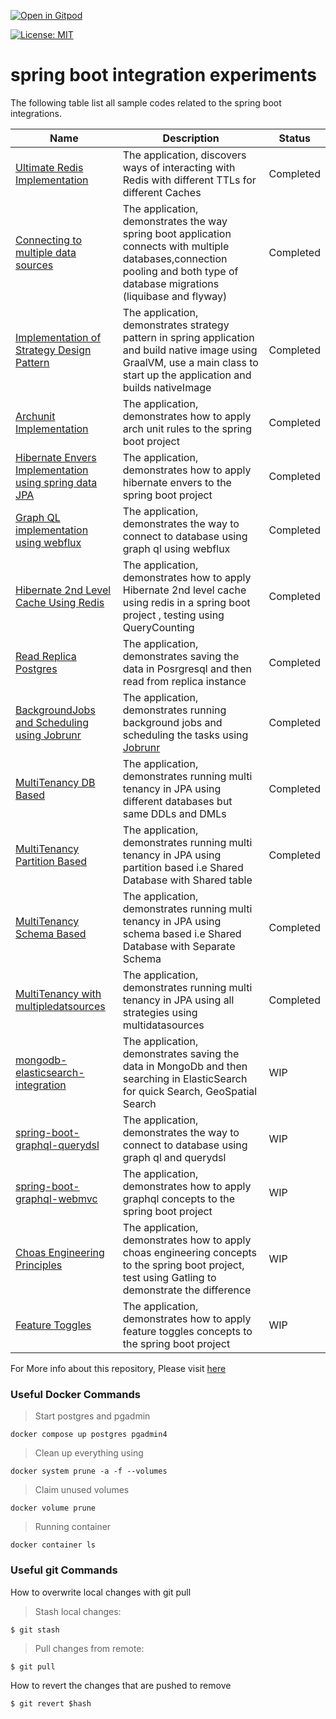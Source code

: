 [![Open in Gitpod](https://gitpod.io/button/open-in-gitpod.svg)](https://gitpod.io/#https://github.com/rajadilipkolli/my-spring-boot-experiments)

[![License: MIT](https://img.shields.io/badge/License-MIT-yellow.svg)](https://opensource.org/licenses/MIT)


# spring boot integration experiments

The following table list all sample codes related to the spring boot integrations.

| Name                                                                                     | Description 		                                                                                                                                                                 | Status 		 |
|------------------------------------------------------------------------------------------|--------------------------------------------------------------------------------------------------------------------------------------------------------------------------------|-----------|
| [Ultimate Redis Implementation](./boot-ultimate-redis)                                   | The application, discovers ways of interacting with Redis with different TTLs for different Caches                                                                             | Completed |
| [Connecting to multiple data sources](./jpa/boot-data-multipledatasources)               | The application, demonstrates the way spring boot application connects with multiple databases,connection pooling and both type of database migrations (liquibase and flyway)  | Completed |
| [Implementation of Strategy Design Pattern](./boot-strategy-plugin)                      | The application, demonstrates strategy pattern in spring application and build native image using GraalVM, use a main class to start up the application and builds nativeImage | Completed |
| [Archunit Implementation](./boot-api-archunit-sample)                                    | The application, demonstrates how to apply arch unit rules to the spring boot project                                                                                          | Completed |
| [Hibernate Envers Implementation using spring data JPA](./jpa/boot-data-envers)          | The application, demonstrates how to apply hibernate envers to the spring boot project                                                                                         | Completed |
| [Graph QL implementation using webflux](./graphql/spring-boot-graphql-webflux)           | The application, demonstrates the way to connect to database using graph ql using webflux                                                                                      | Completed |
| [Hibernate 2nd Level Cache Using Redis](./jpa/boot-hibernate2ndlevelcache-sample)        | The application, demonstrates how to apply Hibernate 2nd level cache using redis in a spring boot project , testing using QueryCounting                                        | Completed |
| [Read Replica Postgres](./jpa/boot-read-replica-postgresql)                              | The application, demonstrates saving the data in Posrgresql and then read from replica instance                                                                                | Completed |
| [BackgroundJobs and Scheduling using Jobrunr](./boot-jobrunr-sample)                     | The application, demonstrates running background jobs and scheduling the tasks using [Jobrunr](https://www.jobrunr.io/en/)                                                     | Completed |
| [MultiTenancy DB Based](./jpa/multitenancy/multitenancy-db)                              | The application, demonstrates running multi tenancy in JPA using different databases but same DDLs and DMLs                                                                    | Completed |
| [MultiTenancy Partition Based](./jpa/multitenancy/partition)                             | The application, demonstrates running multi tenancy in JPA using partition based i.e Shared Database with Shared table                                                         | Completed |
| [MultiTenancy Schema Based](./jpa/multitenancy/schema)                                   | The application, demonstrates running multi tenancy in JPA using schema based i.e Shared Database with Separate Schema                                                         | Completed |
| [MultiTenancy with multipledatsources](./jpa/multitenancy/multidatasource-multitenancy)  | The application, demonstrates running multi tenancy in JPA using all strategies using multidatasources                                                                         | Completed |
| [mongodb-elasticsearch-integration](./boot-mongodb-elasticsearch)                        | The application, demonstrates saving the data in MongoDb and then searching in ElasticSearch for quick Search, GeoSpatial Search                                               | WIP       |
| [spring-boot-graphql-querydsl](./graphql/spring-boot-graphql-querydsl)                   | The application, demonstrates the way to connect to database using graph ql and querydsl                                                                                       | WIP       |
| [spring-boot-graphql-webmvc](./graphql/spring-boot-graphql-webmvc)                       | The application, demonstrates how to apply graphql concepts to the spring boot project                                                                                         | WIP       |
| [Choas Engineering Principles](./spring-boot-choas-monkey)                               | The application, demonstrates how to apply choas engineering concepts to the spring boot project, test using Gatling to demonstrate the difference                             | WIP       |
| [Feature Toggles](./spring-boot-togglz-sample)                                           | The application, demonstrates how to apply feature toggles concepts to the spring boot project                                                                                 | WIP       |

For More info about this repository, Please visit [here](https://rajadilipkolli.github.io/my-spring-boot-experiments/)


### Useful Docker Commands

>  Start postgres and pgadmin
 ```shell
 docker compose up postgres pgadmin4
 ```
>  Clean up everything using
 ```shell
 docker system prune -a -f --volumes
 ```
>  Claim unused volumes
 ```shell
 docker volume prune
 ```
> Running container
 ```shell
 docker container ls
 ```

### Useful git Commands

How to overwrite local changes with git pull

> Stash local changes:
 ```shell
 $ git stash
 ```
> Pull changes from remote:
 ```shell
 $ git pull
 ```

How to revert the changes that are pushed to remove
```shell
$ git revert $hash
```
